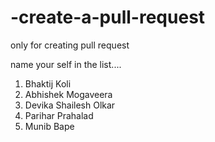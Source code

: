 # -create-a-pull-request
only for creating pull request

name your self  in the list....

1. Bhaktij Koli
2. Abhishek Mogaveera
3. Devika  Shailesh Olkar
4. Parihar Prahalad
5. Munib Bape
